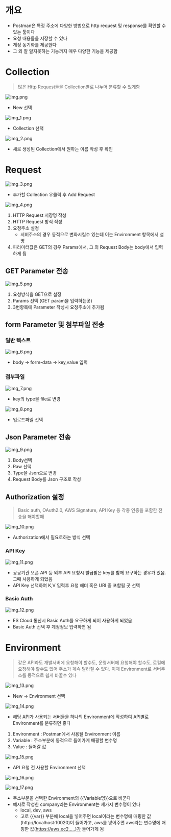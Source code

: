 # 개요

- Postman은 특정 주소에 다양한 방법으로 http request 및 response를 확인할 수 있는 툴이다
- 요청 내용들을 저장할 수 있다
- 계정 동기화를 제공한다
- 그 외 잘 알지못하는 기능까지 매우 다양한 기능을 제공함

# Collection

> 많은 Http Request들을 Collection별로 나누어 분류할 수 있게함

![img.png](img.png)

- New 선택

![img_1.png](img_1.png)

- Collection 선택

![img_2.png](img_2.png)

- 새로 생성된 Collection에서 원하는 이름 작성 후 확인

# Request

![img_3.png](img_3.png)

- 추가할 Collection 우클릭 후 Add Request

![img_4.png](img_4.png)

1. HTTP Request 저장명 작성
2. HTTP Request 방식 작성
3. 요청주소 설정
    - 서버주소의 경우 동적으로 변화시킬수 있는데 이는 Environment 항목에서 설명
4. 파라미터값은 GET의 경우 Params에서, 그 외 Request Body는 body에서 입력하게 됨

## GET Parameter 전송

![img_5.png](img_5.png)

1. 요청방식을 GET으로 설정
2. Params 선택 (GET param을 입력하는곳)
3. 3번항목에 Parameter 작성시 요청주소에 추가됨

## form Parameter 및 첨부파일 전송

### 일반 텍스트

![img_6.png](img_6.png)

- body → form-data → key,value 입력

### 첨부파일

![img_7.png](img_7.png)

- key의 type을 file로 변경

![img_8.png](img_8.png)

- 업로드파일 선택

## Json Parameter 전송

![img_9.png](img_9.png)

1. Body선택
2. Raw 선택
3. Type을 Json으로 변경
4. Request Body를 Json 구조로 작성

## Authorization 설정

> Basic auth, OAuth2.0, AWS Signature, API Key 등 각종 인증을 포함한 전송을 해야할때

![img_10.png](img_10.png)

- Authorization에서 필요로하는 방식 선택

### API Key

![img_11.png](img_11.png)

- 공공기관 오픈 API 등 외부 API 요청시 발급받은 key를 함께 요구하는 경우가 있음. 그때 사용하게 되었음
- API Key 선택하여 K,V 입력후  요청 헤더 혹은 URI 중 포함될 곳 선택

### Basic Auth

![img_12.png](img_12.png)

- ES Cloud 통신시 Basic Auth를 요구하게 되어 사용하게 되었음
- Basic Auth 선택 후 계정정보 입력하면 됨

# Environment

> 같은 API라도 개발서버에 요청해야 할수도, 운영서버에 요청해야 할수도, 로컬에 요청해야 할수도 있어 주소가 계속 달라질 수 있다.
이때 Environment로 서버주소를 동적으로 쉽게 바꿀수 있다

![img_13.png](img_13.png)

- New → Environment 선택

![img_14.png](img_14.png)

- 해당 API가 사용되는 서버들을 하나의 Environment에 작성하여 API별로 Environment를 분류하면 좋다
1. Environment : Postman에서 사용될 Environment 이름
2. Variable : 주소부분에 동적으로 들어가게 매핑할 변수명
3. Value : 들어갈 값

![img_15.png](img_15.png)

- API 요청 전 사용할 Environment 선택

![img_16.png](img_16.png)

![img_17.png](img_17.png)

- 주소부분을 선택한 Environment의 {{Variable명}}으로 바꾼다
- 예시로 작성한 company라는 Environment는 세가지 변수명이 있다
    - local, dev, aws
    - 고로 {{var}} 부분에 local을 넣어주면 local이라는 변수명에 매핑한 값(http://localhost:10020)이 들어가고, aws를 넣어주면 aws라는 변수명에 매핑한 값(https://aws.ec2.....)가 들어가게 됨